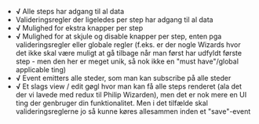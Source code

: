 - **√** Alle steps har adgang til al data 
- Valideringsregler der ligeledes per step har adgang til al data
- **√** Mulighed for ekstra knapper per step
- **√** Mulighed for at skjule og disable knapper per step, enten pga valideringsregler eller globale regler (f.eks. er der nogle Wizards hvor det ikke skal være muligt at gå tilbage når man først har udfyldt første step - men den her er meget unik, så nok ikke en "must have"/global applicable ting)
- **√** Event emitters alle steder, som man kan subscribe på alle steder
- **√** Et slags view / edit gøgl hvor man kan få alle steps renderet (ala det der vi lavede med redux til Philip Wizarden), men det er nok mere en UI ting der genbruger din funktionalitet. Men i det tilfælde skal valideringsreglerne jo så kunne køres allesammen inden et "save"-event